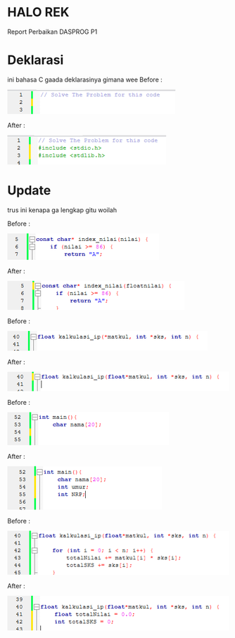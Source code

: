 # HALO REK
Report Perbaikan DASPROG P1

# Deklarasi
ini bahasa C gaada deklarasinya gimana wee
Before :

![alt text](image.png)

After :

![alt text](image-1.png)

# Update
trus ini kenapa ga lengkap gitu woilah

Before :

![alt text](image-2.png)

After : 

![alt text](image-3.png)

Before : 

![alt text](image-5.png)

After : 

![alt text](image-6.png)

Before :

![alt text](image-7.png)

After : 

![alt text](image-8.png)

Before :

![alt text](image-9.png)

After :

![alt text](image-10.png)

